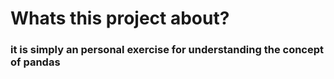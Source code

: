 # Whats this project about?
### it is simply an personal exercise for understanding the concept of pandas